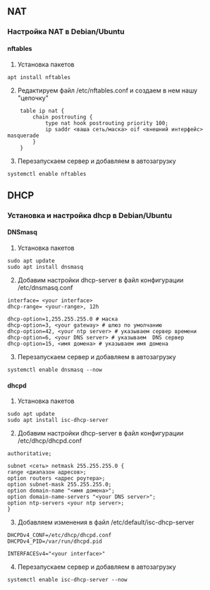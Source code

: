 ## NAT

### Настройка NAT в Debian/Ubuntu

#### nftables
1. Установка пакетов
```
apt install nftables
```
2. Редактируем файл /etc/nftables.conf и создаем в нем нашу "цепочку" 
```
    table ip nat {
        chain postrouting {
            type nat hook postrouting priority 100;
            ip saddr <ваша сеть/маска> oif <внешний интерфейс> masquerade
        }
    }
```
3. Перезапускаем сервер и добавляем в автозагрузку
```
systemctl enable nftables
```


## DHCP

### Установка и настройка dhcp в Debian/Ubuntu

#### DNSmasq

1. Установка пакетов
```
sudo apt update
sudo apt install dnsmasq
```
2. Добавим настройки dhcp-server в файл конфигурации /etc/dnsmasq.conf
```
interface= <your interface>
dhcp-range= <your-range>, 12h

dhcp-option=1,255.255.255.0 # маска
dhcp-option=3, <your gateway> # шлюз по умолчанию
dhcp-option=42, <your ntp server> # указываем сервер времени
dhcp-option=6, <your DNS server> # указываем  DNS сервер
dhcp-option=15, <имя домена> # указываем имя домена
```
3. Перезапускаем сервер и добавляем в автозагрузку
```
systemctl enable dnsmasq --now
```

#### dhcpd

1. Установка пакетов
```
sudo apt update
sudo apt install isc-dhcp-server
```
2. Добавим настройки dhcp-server в файл конфигурации /etc/dhcp/dhcpd.conf
```
authoritative;

subnet <сеть> netmask 255.255.255.0 {
range <диапазон адресов>;
option routers <адрес роутера>;
option subnet-mask 255.255.255.0;
option domain-name "<имя домена>";
option domain-name-servers "<your DNS server>";
option ntp-servers <your ntp server>;
}
```
3. Добавляем изменения в файл /etc/default/isc-dhcp-server
```
DHCPDv4_CONF=/etc/dhcp/dhcpd.conf
DHCPDv4_PID=/var/run/dhcpd.pid

INTERFACESv4="<your interface>"
```
4. Перезапускаем сервер и добавляем в автозагрузку
```
systemctl enable isc-dhcp-server --now
```